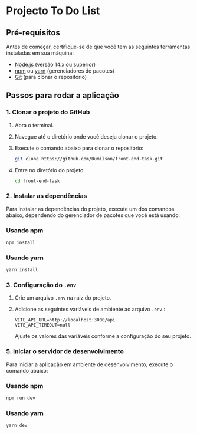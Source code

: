 #  Projecto To Do List

## Pré-requisitos

Antes de começar, certifique-se de que você tem as seguintes ferramentas instaladas em sua máquina:

- [Node.js](https://nodejs.org/) (versão 14.x ou superior)
- [npm](https://www.npmjs.com/) ou [yarn](https://yarnpkg.com/) (gerenciadores de pacotes)
- [Git](https://git-scm.com/) (para clonar o repositório)


## Passos para rodar a aplicação

### 1. Clonar o projeto do GitHub

1. Abra o terminal.
2. Navegue até o diretório onde você deseja clonar o projeto.
3. Execute o comando abaixo para clonar o repositório:

   ```bash
   git clone https://github.com/Dumilson/front-end-task.git
   ```

4. Entre no diretório do projeto:

   ```bash
   cd front-end-task
   ```

### 2. Instalar as dependências

Para instalar as dependências do projeto, execute um dos comandos abaixo, dependendo do gerenciador de pacotes que você está usando:

### Usando npm

```bash
npm install
```

### Usando yarn

```bash
yarn install
```

### 3. Configuração do `.env`

1. Crie um arquivo `.env` na raiz do projeto.
2. Adicione as seguintes variáveis de ambiente ao arquivo `.env` :

   ```env
   VITE_API_URL=http://localhost:3000/api
   VITE_API_TIMEOUT=null
   ```

   Ajuste os valores das  variáveis  conforme a configuração do seu projeto.

### 5. Iniciar o servidor de desenvolvimento

Para iniciar a aplicação em ambiente de desenvolvimento, execute o comando abaixo:

### Usando npm

```bash
npm run dev
```

### Usando yarn

```bash
yarn dev
```

